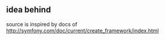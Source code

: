 ## idea behind
source is inspired by docs of http://symfony.com/doc/current/create_framework/index.html
